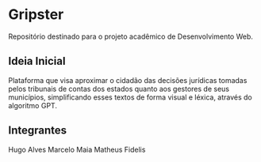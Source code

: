 # Gripster
Repositório destinado para o projeto acadêmico de Desenvolvimento Web.

## Ideia Inicial
Plataforma que visa aproximar o cidadão das decisões jurídicas tomadas pelos tribunais de contas dos estados quanto aos gestores de seus municípios, simplificando esses textos de forma visual e léxica, através do algoritmo GPT.

## Integrantes
Hugo Alves
Marcelo Maia
Matheus Fidelis
